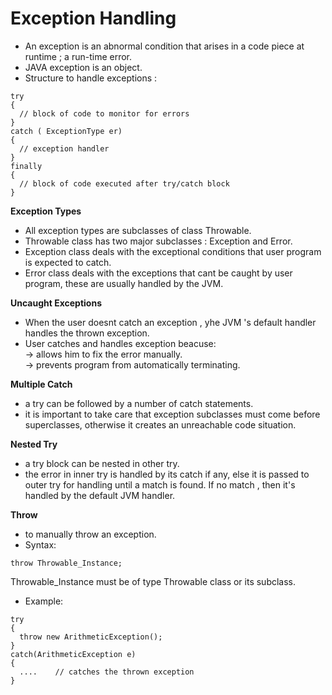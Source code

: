 # Exception Handling
  
* An exception is an abnormal condition that arises in a code piece at runtime ; a run-time error.  
* JAVA exception is an object.  
* Structure to handle exceptions :
```
try
{
  // block of code to monitor for errors
}
catch ( ExceptionType er)
{
  // exception handler
}
finally
{
  // block of code executed after try/catch block
}
```
  
**Exception Types**
  
* All exception types are subclasses of class Throwable.  
* Throwable class has two major subclasses : Exception and Error.  
* Exception class deals with the exceptional conditions that user program is expected to catch.  
* Error class deals with the exceptions that cant be caught by user program, these are usually handled by the JVM.  
  
**Uncaught Exceptions**
  
* When the user doesnt catch an exception , yhe JVM 's default handler handles the thrown exception.  
* User catches and handles exception beacuse:  
-> allows him to fix the error manually.  
-> prevents program from automatically terminating.  
  
**Multiple Catch**
  
* a try can be followed by a number of catch statements.  
* it is important to take care that exception subclasses must come before superclasses, otherwise it creates an unreachable code situation.  
  
**Nested Try**
  
* a try block can be nested in other try.  
* the error in inner try is handled by its catch if any, else it is passed to outer try for handling until a match is found. If no match , then it's handled by the default JVM handler.  
  
**Throw**
  
* to manually throw an exception.  
* Syntax:
```
throw Throwable_Instance;
```
Throwable_Instance must be of type Throwable class or its subclass.  
* Example:
```
try
{
  throw new ArithmeticException();
}
catch(ArithmeticException e)
{
  ....    // catches the thrown exception
}
```
